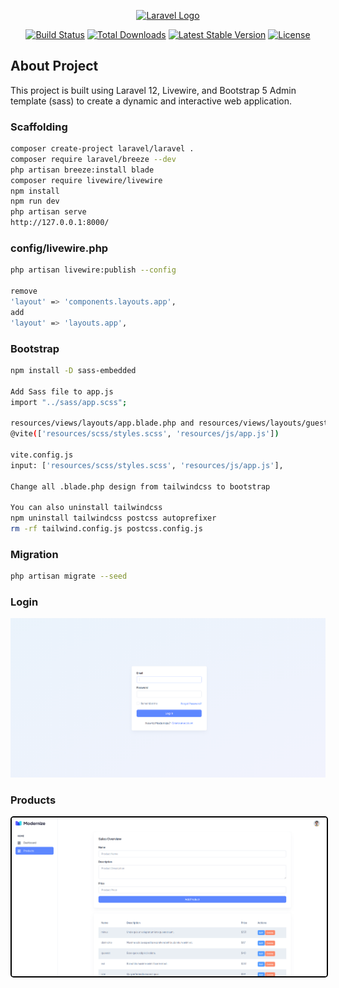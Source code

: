 <p align="center"><a href="https://laravel.com" target="_blank"><img src="https://raw.githubusercontent.com/laravel/art/master/logo-lockup/5%20SVG/2%20CMYK/1%20Full%20Color/laravel-logolockup-cmyk-red.svg" width="400" alt="Laravel Logo"></a></p>

<p align="center">
<a href="https://github.com/laravel/framework/actions"><img src="https://github.com/laravel/framework/workflows/tests/badge.svg" alt="Build Status"></a>
<a href="https://packagist.org/packages/laravel/framework"><img src="https://img.shields.io/packagist/dt/laravel/framework" alt="Total Downloads"></a>
<a href="https://packagist.org/packages/laravel/framework"><img src="https://img.shields.io/packagist/v/laravel/framework" alt="Latest Stable Version"></a>
<a href="https://packagist.org/packages/laravel/framework"><img src="https://img.shields.io/packagist/l/laravel/framework" alt="License"></a>
</p>

## About Project

This project is built using Laravel 12, Livewire, and Bootstrap 5 Admin template (sass) to create a dynamic and interactive web application.

### Scaffolding

```bash
composer create-project laravel/laravel .
composer require laravel/breeze --dev
php artisan breeze:install blade
composer require livewire/livewire
npm install
npm run dev
php artisan serve
http://127.0.0.1:8000/
```

### config/livewire.php

```bash
php artisan livewire:publish --config

remove
'layout' => 'components.layouts.app',
add
'layout' => 'layouts.app',
```

### Bootstrap

```bash
npm install -D sass-embedded

Add Sass file to app.js
import "../sass/app.scss";

resources/views/layouts/app.blade.php and resources/views/layouts/guest.blade.php
@vite(['resources/scss/styles.scss', 'resources/js/app.js'])

vite.config.js
input: ['resources/scss/styles.scss', 'resources/js/app.js'],

Change all .blade.php design from tailwindcss to bootstrap

You can also uninstall tailwindcss
npm uninstall tailwindcss postcss autoprefixer
rm -rf tailwind.config.js postcss.config.js
```
### Migration

```bash
php artisan migrate --seed
```
### Login
![Dashboard Screenshot](public/assets/images/screenshots/login.png)

### Products
<p align="center">
  <img src="public/assets/images/screenshots/product.png" alt="Dashboard Screenshot" style="border: 2px solid #000; border-radius: 5px;">
</p>

